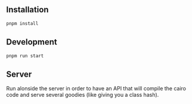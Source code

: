 ## Installation

```bash
pnpm install
```

## Development

```bash
pnpm run start
``` 

## Server

Run alonside the server in order to have an API that will compile the cairo code and serve several goodies (like giving
you a class hash).
